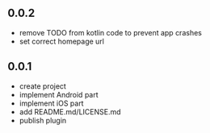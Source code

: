 ## 0.0.2

* remove TODO from kotlin code to prevent app crashes
* set correct homepage url
## 0.0.1

* create project
* implement Android part
* implement iOS part
* add README.md/LICENSE.md
* publish plugin
